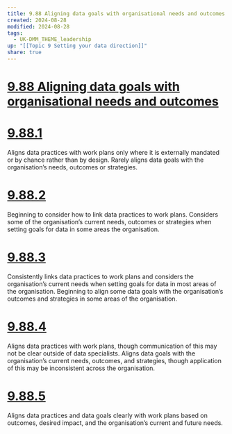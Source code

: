 ```yaml
---
title: 9.88 Aligning data goals with organisational needs and outcomes
created: 2024-08-28
modified: 2024-08-28
tags:
  - UK-DMM_THEME_leadership
up: "[[Topic 9 Setting your data direction]]"
share: true
---
```

# [9.88 Aligning data goals with organisational needs and outcomes](9.88%20Aligning%20data%20goals%20with%20organisational%20needs%20and%20outcomes.md)
# [9.88.1](9.88.1.md)

Aligns data practices with work plans only where it is externally mandated or by chance rather than by design. Rarely aligns data goals with the organisation’s needs, outcomes or strategies.

# [9.88.2](9.88.2.md)

Beginning to consider how to link data practices to work plans. Considers some of the organisation’s current needs, outcomes or strategies when setting goals for data in some areas the organisation.

# [9.88.3](9.88.3.md)

Consistently links data practices to work plans and considers the organisation’s current needs when setting goals for data in most areas of the organisation. Beginning to align some data goals with the organisation’s outcomes and strategies in some areas of the organisation.

# [9.88.4](9.88.4.md)

Aligns data practices with work plans, though communication of this may not be clear outside of data specialists. Aligns data goals with the organisation’s current needs, outcomes, and strategies, though application of this may be inconsistent across the organisation.

# [9.88.5](9.88.5.md)

Aligns data practices and data goals clearly with work plans based on outcomes, desired impact, and the organisation’s current and future needs.
